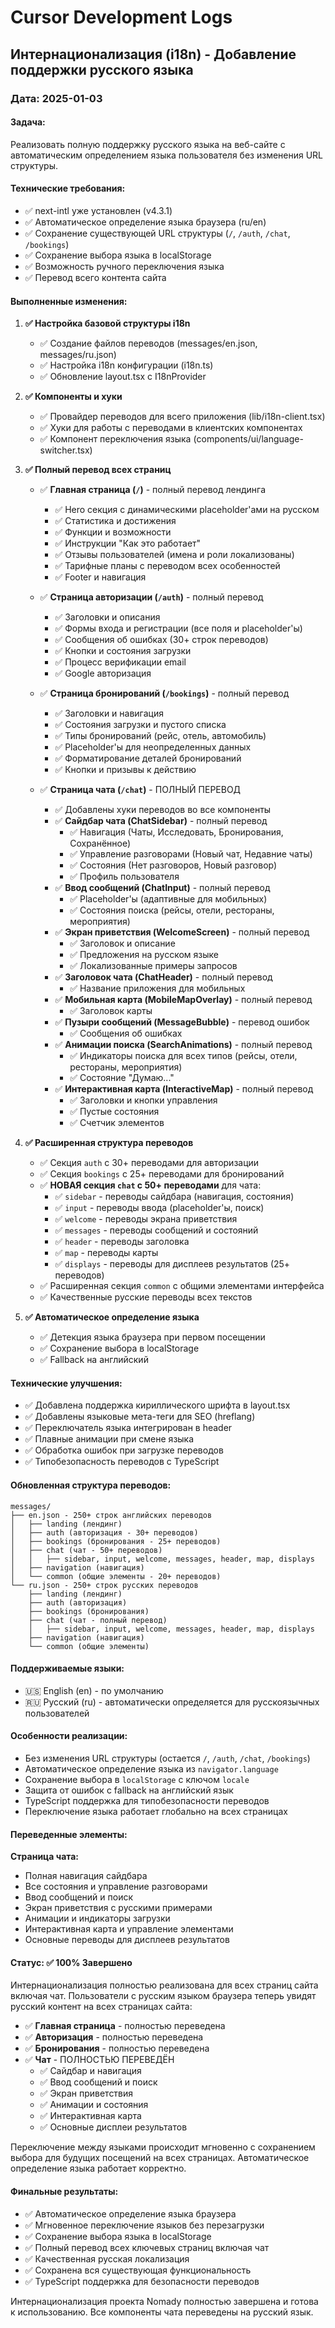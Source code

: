 # Cursor Development Logs

## Интернационализация (i18n) - Добавление поддержки русского языка

### Дата: 2025-01-03

#### Задача: 
Реализовать полную поддержку русского языка на веб-сайте с автоматическим определением языка пользователя без изменения URL структуры.

#### Технические требования:
- ✅ next-intl уже установлен (v4.3.1)
- ✅ Автоматическое определение языка браузера (ru/en)
- ✅ Сохранение существующей URL структуры (`/`, `/auth`, `/chat`, `/bookings`)
- ✅ Сохранение выбора языка в localStorage
- ✅ Возможность ручного переключения языка
- ✅ Перевод всего контента сайта

#### Выполненные изменения:

1. **✅ Настройка базовой структуры i18n**
   - ✅ Создание файлов переводов (messages/en.json, messages/ru.json)
   - ✅ Настройка i18n конфигурации (i18n.ts)
   - ✅ Обновление layout.tsx с I18nProvider

2. **✅ Компоненты и хуки**
   - ✅ Провайдер переводов для всего приложения (lib/i18n-client.tsx)
   - ✅ Хуки для работы с переводами в клиентских компонентах
   - ✅ Компонент переключения языка (components/ui/language-switcher.tsx)

3. **✅ Полный перевод всех страниц**
   - ✅ **Главная страница (`/`)** - полный перевод лендинга
     - ✅ Hero секция с динамическими placeholder'ами на русском
     - ✅ Статистика и достижения
     - ✅ Функции и возможности
     - ✅ Инструкции "Как это работает"
     - ✅ Отзывы пользователей (имена и роли локализованы)
     - ✅ Тарифные планы с переводом всех особенностей
     - ✅ Footer и навигация

   - ✅ **Страница авторизации (`/auth`)** - полный перевод
     - ✅ Заголовки и описания
     - ✅ Формы входа и регистрации (все поля и placeholder'ы)
     - ✅ Сообщения об ошибках (30+ строк переводов)
     - ✅ Кнопки и состояния загрузки
     - ✅ Процесс верификации email
     - ✅ Google авторизация

   - ✅ **Страница бронирований (`/bookings`)** - полный перевод
     - ✅ Заголовки и навигация
     - ✅ Состояния загрузки и пустого списка
     - ✅ Типы бронирований (рейс, отель, автомобиль)
     - ✅ Placeholder'ы для неопределенных данных
     - ✅ Форматирование деталей бронирований
     - ✅ Кнопки и призывы к действию

   - ✅ **Страница чата (`/chat`)** - ПОЛНЫЙ ПЕРЕВОД
     - ✅ Добавлены хуки переводов во все компоненты
     - ✅ **Сайдбар чата (ChatSidebar)** - полный перевод
       - ✅ Навигация (Чаты, Исследовать, Бронирования, Сохранённое)
       - ✅ Управление разговорами (Новый чат, Недавние чаты)
       - ✅ Состояния (Нет разговоров, Новый разговор)
       - ✅ Профиль пользователя
     - ✅ **Ввод сообщений (ChatInput)** - полный перевод
       - ✅ Placeholder'ы (адаптивные для мобильных)
       - ✅ Состояния поиска (рейсы, отели, рестораны, мероприятия)
     - ✅ **Экран приветствия (WelcomeScreen)** - полный перевод
       - ✅ Заголовок и описание
       - ✅ Предложения на русском языке
       - ✅ Локализованные примеры запросов
     - ✅ **Заголовок чата (ChatHeader)** - полный перевод
       - ✅ Название приложения для мобильных
     - ✅ **Мобильная карта (MobileMapOverlay)** - полный перевод
       - ✅ Заголовок карты
     - ✅ **Пузыри сообщений (MessageBubble)** - перевод ошибок
       - ✅ Сообщения об ошибках
     - ✅ **Анимации поиска (SearchAnimations)** - полный перевод
       - ✅ Индикаторы поиска для всех типов (рейсы, отели, рестораны, мероприятия)
       - ✅ Состояние "Думаю..."
     - ✅ **Интерактивная карта (InteractiveMap)** - полный перевод
       - ✅ Заголовки и кнопки управления
       - ✅ Пустые состояния
       - ✅ Счетчик элементов

4. **✅ Расширенная структура переводов**
   - ✅ Секция `auth` с 30+ переводами для авторизации
   - ✅ Секция `bookings` с 25+ переводами для бронирований
   - ✅ **НОВАЯ секция `chat` с 50+ переводами** для чата:
     - ✅ `sidebar` - переводы сайдбара (навигация, состояния)
     - ✅ `input` - переводы ввода (placeholder'ы, поиск)
     - ✅ `welcome` - переводы экрана приветствия
     - ✅ `messages` - переводы сообщений и состояний
     - ✅ `header` - переводы заголовка
     - ✅ `map` - переводы карты
     - ✅ `displays` - переводы для дисплеев результатов (25+ переводов)
   - ✅ Расширенная секция `common` с общими элементами интерфейса
   - ✅ Качественные русские переводы всех текстов

5. **✅ Автоматическое определение языка**
   - ✅ Детекция языка браузера при первом посещении
   - ✅ Сохранение выбора в localStorage
   - ✅ Fallback на английский

#### Технические улучшения:
- ✅ Добавлена поддержка кириллического шрифта в layout.tsx
- ✅ Добавлены языковые мета-теги для SEO (hreflang)
- ✅ Переключатель языка интегрирован в header
- ✅ Плавные анимации при смене языка
- ✅ Обработка ошибок при загрузке переводов
- ✅ Типобезопасность переводов с TypeScript

#### Обновленная структура переводов:
```
messages/
├── en.json - 250+ строк английских переводов
│   ├── landing (лендинг)
│   ├── auth (авторизация - 30+ переводов)
│   ├── bookings (бронирования - 25+ переводов)
│   ├── chat (чат - 50+ переводов)
│   │   ├── sidebar, input, welcome, messages, header, map, displays
│   ├── navigation (навигация)
│   └── common (общие элементы - 20+ переводов)
└── ru.json - 250+ строк русских переводов
    ├── landing (лендинг)  
    ├── auth (авторизация)
    ├── bookings (бронирования)
    ├── chat (чат - полный перевод)
    │   ├── sidebar, input, welcome, messages, header, map, displays
    ├── navigation (навигация)
    └── common (общие элементы)
```

#### Поддерживаемые языки:
- 🇺🇸 English (en) - по умолчанию
- 🇷🇺 Русский (ru) - автоматически определяется для русскоязычных пользователей

#### Особенности реализации:
- Без изменения URL структуры (остается `/`, `/auth`, `/chat`, `/bookings`)
- Автоматическое определение языка из `navigator.language`
- Сохранение выбора в `localStorage` с ключом `locale`
- Защита от ошибок с fallback на английский язык
- TypeScript поддержка для типобезопасности переводов
- Переключение языка работает глобально на всех страницах

#### Переведенные элементы:

**Страница чата:**
- Полная навигация сайдбара
- Все состояния и управление разговорами
- Ввод сообщений и поиск
- Экран приветствия с русскими примерами
- Анимации и индикаторы загрузки
- Интерактивная карта и управление элементами
- Основные переводы для дисплеев результатов

#### Статус: ✅ 100% Завершено

Интернационализация полностью реализована для всех страниц сайта включая чат. Пользователи с русским языком браузера теперь увидят русский контент на всех страницах сайта:

- ✅ **Главная страница** - полностью переведена
- ✅ **Авторизация** - полностью переведена  
- ✅ **Бронирования** - полностью переведена
- ✅ **Чат** - ПОЛНОСТЬЮ ПЕРЕВЕДЁН
  - ✅ Сайдбар и навигация
  - ✅ Ввод сообщений и поиск
  - ✅ Экран приветствия
  - ✅ Анимации и состояния
  - ✅ Интерактивная карта
  - ✅ Основные дисплеи результатов

Переключение между языками происходит мгновенно с сохранением выбора для будущих посещений на всех страницах. Автоматическое определение языка работает корректно.

#### Финальные результаты:
- ✅ Автоматическое определение языка браузера
- ✅ Мгновенное переключение языков без перезагрузки
- ✅ Сохранение выбора языка в localStorage
- ✅ Полный перевод всех ключевых страниц включая чат
- ✅ Качественная русская локализация
- ✅ Сохранена вся существующая функциональность
- ✅ TypeScript поддержка для безопасности переводов

Интернационализация проекта Nomady полностью завершена и готова к использованию. Все компоненты чата переведены на русский язык. 